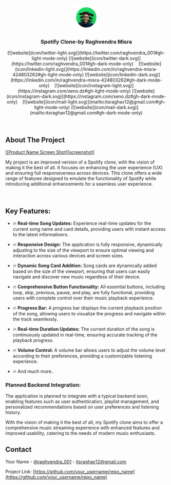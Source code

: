 

<!-- PROJECT LOGO -->
<br />
<div align="center">
  <a href="https://github.com/dev-raghvendramisra/Spotify-Clone">
    <img src="icon/logo1.png" alt="Logo" width="80" height="80">
  </a>

  <h3 align="center">Spotify Clone-by Raghvendra Misra</h3>

  <div align="center">
    [![website](icon/twitter-light.svg)](https://twitter.com/raghvendra_001#gh-light-mode-only)
[![website](icon/twitter-dark.svg)](https://twitter.com/raghvendra_001#gh-dark-mode-only)
&nbsp;&nbsp;
[![website](icon/linkedin-light.svg)](https://linkedin.com/in/raghvendra-misra-424803262#gh-light-mode-only)
[![website](icon/linkedin-dark.svg)](https://linkedin.com/in/raghvendra-misra-424803262#gh-dark-mode-only)
&nbsp;&nbsp;
[![website](icon/instagram-light.svg)](https://instagram.com/xeno.dz#gh-light-mode-only)
[![website](icon/instagram-dark.svg)](https://instagram.com/xeno.dz#gh-dark-mode-only)
&nbsp;&nbsp;
[![website](icon/mail-light.svg)](mailto:itsraghav12@gmail.com#gh-light-mode-only)
[![website](icon/mail-dark.svg)](mailto:itsraghav12@gmail.com#gh-dark-mode-only)
  </div>
</div>

<br>
<br>








<!-- ABOUT THE PROJECT -->
## About The Project

[![Product Name Screen Shot][screenshot]]([https://example.com](https://spotifyclonebyrv.freewebhostmost.com/))

My project is an improved version of a Spotify clone, with the vision of making it the best of all. It focuses on enhancing the user experience (UX) and ensuring full responsiveness across devices. This clone offers a wide range of features designed to emulate the functionality of Spotify while introducing additional enhancements for a seamless user experience.
<br>
<br>
<br>

## Key Features:

* 🔥 **Real-time Song Updates:** Experience real-time updates for the current song name and card details, providing users with instant access to the latest informationrs.
  
* 🔥 **Responsive Design:** The application is fully responsive, dynamically adjusting to the size of the viewport to ensure optimal viewing and interaction across various devices and screen sizes.
  
* 🔥 **Dynamic Song Card Addition:** Song cards are dynamically added based on the size of the viewport, ensuring that users can easily navigate and discover new music regardless of their device.
  
* 🔥 **Comprehensive Button Functionality:** All essential buttons, including loop, skip, previous, pause, and play, are fully functional, providing users with complete control over their music playback experience.
  
* 🔥 **Progress Bar:** A progress bar displays the current playback position of the song, allowing users to visualize the progress and navigate within the track seamlessly.

* 🔥 **Real-time Duration Updates:** The current duration of the song is continuously updated in real-time, ensuring accurate tracking of the playback progress.

* 🔥 **Volume Control:** A volume bar allows users to adjust the volume level according to their preferences, providing a customizable listening experience.

* 🔥 And much more..

<h3>Planned Backend Integration:</h3>
The application is planned to integrate with a typical backend soon, enabling features such as user authentication, playlist management, and personalized recommendations based on user preferences and listening history.

With the vision of making it the best of all, my Spotify clone aims to offer a comprehensive music streaming experience with enhanced features and improved usability, catering to the needs of modern music enthusiasts.






## Contact

Your Name - [@raghvendra_001](https://twitter.com/raghvendra_001) - itsraghav12@gmail.com

Project Link: [https://github.com/your_username/repo_name](https://github.com/your_username/repo_name)

